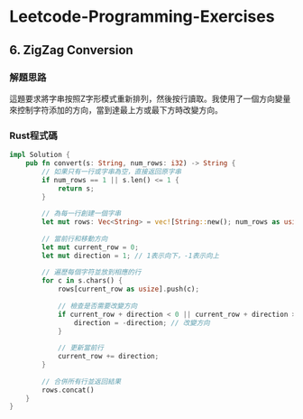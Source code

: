 # Leetcode-Programming-Exercises

## 6. ZigZag Conversion

### 解題思路
這題要求將字串按照Z字形模式重新排列，然後按行讀取。我使用了一個方向變量來控制字符添加的方向，當到達最上方或最下方時改變方向。

### Rust程式碼
```rust
impl Solution {
    pub fn convert(s: String, num_rows: i32) -> String {
        // 如果只有一行或字串為空，直接返回原字串
        if num_rows == 1 || s.len() <= 1 {
            return s;
        }
        
        // 為每一行創建一個字串
        let mut rows: Vec<String> = vec![String::new(); num_rows as usize];
        
        // 當前行和移動方向
        let mut current_row = 0;
        let mut direction = 1; // 1表示向下，-1表示向上
        
        // 遍歷每個字符並放到相應的行
        for c in s.chars() {
            rows[current_row as usize].push(c);
            
            // 檢查是否需要改變方向
            if current_row + direction < 0 || current_row + direction >= num_rows {
                direction = -direction; // 改變方向
            }
            
            // 更新當前行
            current_row += direction;
        }
        
        // 合併所有行並返回結果
        rows.concat()
    }
}
